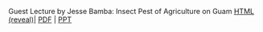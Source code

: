<!--
.. title: Lecture-21-19 Guest Lecture: Jesse Bamba: Guam's Agricultural Pests
.. slug: lecture-21-19-guest-lecture-jesse-bamba-guams-agricultural-pests
.. date: 2021-11-01 12:45 UTC+10:00
.. tags: lecture
.. category:
.. link:
.. description:
.. type: text
-->

Guest Lecture by Jesse Bamba: Insect Pest of Agriculture on Guam [HTML (reveal)](https://aubreymoore.github.io/albi345-slides/bamba_insect_pests/)|
[PDF](https://aubreymoore.github.io/albi345-slides/bamba_insect_pests.pdf) |
[PPT](/files/pdfs/bamba_insect_pests.ppt)
